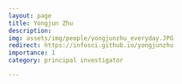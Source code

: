 ```yaml
---
layout: page
title: Yongjun Zhu
description:
img: assets/img/people/yongjunzhu_everyday.JPG
redirect: https://infosci.github.io/yongjunzhu
importance: 1
category: principal investigator

---
```



